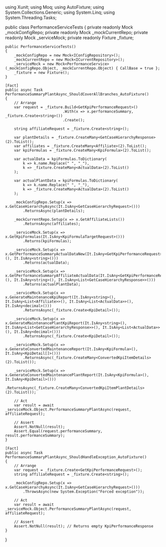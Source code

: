using Xunit;
using Moq;
using AutoFixture;
using System.Collections.Generic;
using System.Linq;
using System.Threading.Tasks;

public class PerformanceServiceTests
{
    private readonly Mock<IConfigRepository> _mockConfigRepo;
    private readonly Mock<ICurrentRepository> _mockCurrentRepo;
    private readonly Mock<PerformanceService> _serviceMock;
    private readonly Fixture _fixture;

    public PerformanceServiceTests()
    {
        _mockConfigRepo = new Mock<IConfigRepository>();
        _mockCurrentRepo = new Mock<ICurrentRepository>();
        _serviceMock = new Mock<PerformanceService>(_mockConfigRepo.Object, _mockCurrentRepo.Object) { CallBase = true };
        _fixture = new Fixture();
    }

    [Fact]
    public async Task PerformanceSummaryPlantAsync_ShouldCoverAllBranches_AutoFixture()
    {
        // Arrange
        var request = _fixture.Build<GetKpiPerformanceRequest>()
                              .With(x => x.performanceSummary, _fixture.Create<string>())
                              .Create();

        string affiliateRequest = _fixture.Create<string>();

        var plantDetails = _fixture.CreateMany<GetCaseHierarchyResponse>(2).ToList();
        var affiliates = _fixture.CreateMany<Affiliate>(2).ToList();
        var kpiFormulas = _fixture.CreateMany<KpiFormula>(2).ToList();

        var actualData = kpiFormulas.ToDictionary(
            k => k.name.Replace(" ", "_"),
            k => _fixture.CreateMany<ActualData>(2).ToList()
        );

        var actualPlantData = kpiFormulas.ToDictionary(
            k => k.name.Replace(" ", "_"),
            k => _fixture.CreateMany<ActualData>(2).ToList()
        );

        _mockConfigRepo.Setup(x => x.GetCaseHierarchyAsync(It.IsAny<GetCaseHierarchyRequest>()))
            .ReturnsAsync(plantDetails);

        _mockCurrentRepo.Setup(x => x.GetAffiliateLists())
            .ReturnsAsync(affiliates);

        _serviceMock.Setup(x => x.GetKpiFormulas(It.IsAny<KpiFormulaTargetRequest>()))
            .Returns(kpiFormulas);

        _serviceMock.Setup(x => x.GetPerformanceSummaryActualDataNew(It.IsAny<GetKpiPerformanceRequest>(), It.IsAny<string>()))
            .Returns(actualData);

        _serviceMock.Setup(x => x.GetPerformanceSummaryAffiliateActualData(It.IsAny<GetKpiPerformanceRequest>(), It.IsAny<string>(), It.IsAny<List<GetCaseHierarchyResponse>>()))
            .Returns(actualPlantData);

        _serviceMock.Setup(x => x.GenerateMaintenanceKpiReport(It.IsAny<string>(), It.IsAny<List<Affiliate>>(), It.IsAny<List<ActualData>>(), It.IsAny<decimal>()))
            .ReturnsAsync(_fixture.Create<KpiDetail>());

        _serviceMock.Setup(x => x.GenerateMaintenancePlantKpiReport(It.IsAny<string>(), It.IsAny<List<GetCaseHierarchyResponse>>(), It.IsAny<List<ActualData>>(), It.IsAny<decimal>()))
            .ReturnsAsync(_fixture.Create<KpiDetail>());

        _serviceMock.Setup(x => x.GenerateConvertedMaintenanceReport(It.IsAny<KpiFormula>(), It.IsAny<KpiDetail[]>()))
            .ReturnsAsync(_fixture.CreateMany<ConvertedKpiItemDetails>(2).ToList());

        _serviceMock.Setup(x => x.GenerateConvertedMaintenancePlantReport(It.IsAny<KpiFormula>(), It.IsAny<KpiDetail>()))
            .ReturnsAsync(_fixture.CreateMany<ConvertedKpiItemPlantDetails>(2).ToList());

        // Act
        var result = await _serviceMock.Object.PerformanceSummaryPlantAsync(request, affiliateRequest);

        // Assert
        Assert.NotNull(result);
        Assert.Equal(request.performanceSummary, result.performanceSummary);
    }

    [Fact]
    public async Task PerformanceSummaryPlantAsync_ShouldHandleException_AutoFixture()
    {
        // Arrange
        var request = _fixture.Create<GetKpiPerformanceRequest>();
        string affiliateRequest = _fixture.Create<string>();

        _mockConfigRepo.Setup(x => x.GetCaseHierarchyAsync(It.IsAny<GetCaseHierarchyRequest>()))
            .ThrowsAsync(new System.Exception("Forced exception"));

        // Act
        var result = await _serviceMock.Object.PerformanceSummaryPlantAsync(request, affiliateRequest);

        // Assert
        Assert.NotNull(result); // Returns empty KpiPerformanceResponse
    }
}
